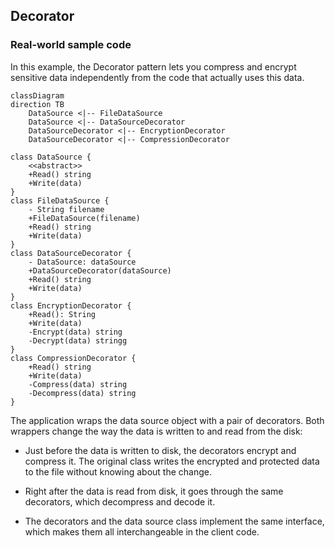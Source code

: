 ## Decorator

### Real-world sample code

In this example, the Decorator pattern lets you compress and
encrypt sensitive data independently from the code that actually uses this data.

```mermaid
classDiagram
direction TB
	DataSource <|-- FileDataSource
	DataSource <|-- DataSourceDecorator
	DataSourceDecorator <|-- EncryptionDecorator
	DataSourceDecorator <|-- CompressionDecorator

class DataSource {
	<<abstract>>
	+Read() string
	+Write(data)
}
class FileDataSource {
	- String filename
	+FileDataSource(filename)
	+Read() string
	+Write(data)
}
class DataSourceDecorator {
	- DataSource: dataSource
	+DataSourceDecorator(dataSource)
	+Read() string
	+Write(data)
}
class EncryptionDecorator {
	+Read(): String
	+Write(data)
	-Encrypt(data) string
	-Decrypt(data) stringg
}
class CompressionDecorator {
	+Read() string
	+Write(data)
	-Compress(data) string
	-Decompress(data) string
}
```

The application wraps the data source object with a pair of
decorators. Both wrappers change the way the data is written
to and read from the disk:

- Just before the data is written to disk, the decorators encrypt
  and compress it. The original class writes the encrypted and
  protected data to the file without knowing about the change.

- Right after the data is read from disk, it goes through the same
  decorators, which decompress and decode it.

- The decorators and the data source class implement the same
  interface, which makes them all interchangeable in the
  client code.
